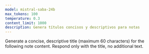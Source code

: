 ```yaml
---
model: mistral-saba-24b
max_tokens: 100
temperature: 0.3
content_limit: 1000
description: Genera títulos concisos y descriptivos para notas
---
```


Generate a concise, descriptive title (maximum 60 characters) for the following note content. Respond only with the title, no additional text.
